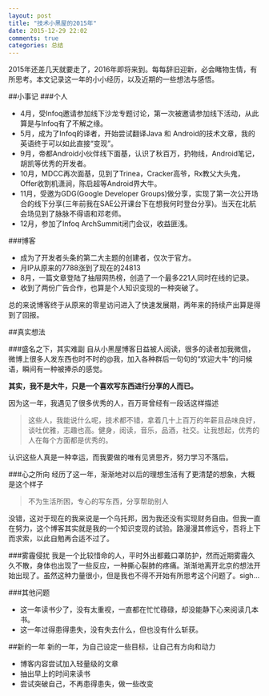 ```yaml
---
layout: post
title: "技术小黑屋的2015年"
date: 2015-12-29 22:02
comments: true
categories: 总结
---
```



2015年还差几天就要走了，2016年即将来到。每每辞旧迎新，必会睹物生情，有所思考。本文记录这一年的小小经历，以及近期的一些想法与感悟。
<!--more-->
##小事记
###个人
  * 4月，受Infoq邀请参加线下沙龙专题讨论，第一次被邀请参加线下活动，从此算是与Infoq有了不解之缘。
  * 5月，成为了Infoq的译者，开始尝试翻译Java 和 Android的技术文章，我的英语终于可以如此直接“变现”。
  * 9月，帝都Android小伙伴线下面基，认识了秋百万，扔物线，Android笔记，胡凯等优秀的开发者。
  * 10月，MDCC再次面基，见到了Trinea，Cracker高爷，Rx教父大头鬼，Offer收割机潇涧，陈启超等Android界大牛。
  * 11月，受邀为GDG(Google Developer Groups)做分享，实现了第一次公开场合的线下分享(三年前我在SAE公开课台下在想我何时登台分享)。当天在北航会场见到了脉脉不得语和邓老师。
  * 12月，参加了Infoq ArchSummit闭门会议，收益匪浅。

###博客
  * 成为了开发者头条的第二大主题的创建者，仅次于官方。
  * 月IP从原来的7788涨到了现在的24813
  * 8月，一篇文章登陆了抽屉网热榜，创造了一个最多221人同时在线的记录。
  * 收到了两份广告合作，也算是个人知识变现的一种突破了。

总的来说博客终于从原来的零星访问进入了快速发展期，两年来的持续产出算是得到了回报。

##真实想法

###盛名之下，其实难副
自从小黑屋博客日益被人阅读，很多的读者加我微信，微博上很多人发东西也时不时的@我，加入各种群后一句句的“欢迎大牛”的问候语，瞬间有一种被捧杀的感觉。   

**其实，我不是大牛，只是一个喜欢写东西进行分享的人而已。**

因为这一年，我遇见了很多优秀的人，百万哥曾经有一段话这样描述

>这些人，我能说什么呢，技术都不错，拿着几十上百万的年薪且品味良好，谈吐优雅，志趣也高。健身，阅读，音乐，品酒，社交。让我想起，优秀的人在每个方面都是优秀的。

认识这些人真是一种幸运，而我要做的唯有见贤思齐，努力学习不落后。

###心之所向
经历了这一年，渐渐地对以后的理想生活有了更清楚的想象，大概是这个样子
> 不为生活所困，专心的写东西，分享帮助别人

没错，这对于现在的我来说是一个乌托邦，因为我还没有实现财务自由。但我一直在努力，这个博客其实就是我的一个知识变现的试验。路漫漫其修远兮，吾将上下而求索，以此自勉再合适不过了。

###雾霾侵扰
我是一个比较惜命的人，平时外出都戴口罩防护，然而近期雾霾久久不散，身体也出现了一些反应，一种撕心裂肺的疼痛。渐渐地离开北京的想法开始出现了。虽然这种力量很小，但是我也不得不开始有所思考这个问题了。sigh...

###其他问题

  * 这一年读书少了，没有太重视，一直都在忙忙碌碌，却没能静下心来阅读几本书。
  * 这一年过得患得患失，没有失去什么，但也没有什么斩获。



##新的一年
新的一年，为自己设定一些目标，让自己有方向和动力

  * 博客内容尝试加入轻量级的文章
  * 抽出早上的时间来读书
  * 尝试突破自己，不再患得患失，做一些改变
   
